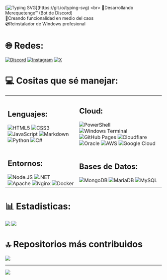 [![Typing SVG](https://readme-typing-svg.herokuapp.com?color=%2336BCF7&center=true&vCenter=true&width=600&lines=Hola+👋,+Soy+SusoDiz;+Bienvenido+a+mi+Perfil!)](https://git.io/typing-svg)
<br>
🗿Desarrollando Merequetenge™ (Bot de Discord)
<br>
🧪Creando funcionalidad en medio del caos
<br>
💿Reinstalador de Windows profesional

# 🌐 Redes:
[![Discord](https://img.shields.io/badge/Discord-%237289DA.svg?logo=discord&logoColor=white)](https://discord.gg/https://discord.gg/feTTh4HpcK) [![Instagram](https://img.shields.io/badge/Instagram-%23E4405F.svg?logo=Instagram&logoColor=white)](https://instagram.com/suso.diz) [![X](https://img.shields.io/badge/X-black.svg?logo=X&logoColor=white)](https://x.com/SusoDiz) 

# 💻 Cositas que sé manejar:
<table>
    <tr>
        <td>
        <h2>Lenguajes:</h2>
            <img src="https://img.shields.io/badge/html5-%23E34F26.svg?style=for-the-badge&logo=html5&logoColor=white" alt="HTML5">
            <img src="https://img.shields.io/badge/css3-%231572B6.svg?style=for-the-badge&logo=css3&logoColor=white" alt="CSS3">
            <img src="https://img.shields.io/badge/javascript-%23323330.svg?style=for-the-badge&logo=javascript&logoColor=%23F7DF1E" alt="JavaScript">
            <img src="https://img.shields.io/badge/markdown-%23000000.svg?style=for-the-badge&logo=markdown&logoColor=white" alt="Markdown">
            <img src="https://img.shields.io/badge/python-3670A0?style=for-the-badge&logo=python&logoColor=ffdd54" alt="Python">
            <img src="https://img.shields.io/badge/c%23-%23239120.svg?style=for-the-badge&logo=csharp&logoColor=white" alt="C#">
        </td>
        <td>
        <h2>Cloud:</h2>
            <img src="https://img.shields.io/badge/PowerShell-%235391FE.svg?style=for-the-badge&logo=powershell&logoColor=white" alt="PowerShell">
            <img src="https://img.shields.io/badge/Windows%20Terminal-%234D4D4D.svg?style=for-the-badge&logo=windows-terminal&logoColor=white" alt="Windows Terminal">
            <img src="https://img.shields.io/badge/github%20pages-121013?style=for-the-badge&logo=github&logoColor=white"· alt="GitHub Pages">
            <img src="https://img.shields.io/badge/Cloudflare-F38020?style=for-the-badge&logo=Cloudflare&logoColor=white" alt="Cloudflare">
            <img src="https://img.shields.io/badge/Oracle-F80000?style=for-the-badge&logo=oracle&logoColor=white" alt="Oracle">
            <img src="https://img.shields.io/badge/AWS-%23FF9900.svg?style=for-the-badge&logo=amazon-aws&logoColor=white" alt="AWS">
            <img src="https://img.shields.io/badge/GoogleCloud-%234285F4.svg?style=for-the-badge&logo=google-cloud&logoColor=white" alt="Google Cloud">
        </td>
    </tr>
    <tr>
        <td>
        <h2>Entornos:</h2>
            <img src="https://img.shields.io/badge/node.js-6DA55F?style=for-the-badge&logo=node.js&logoColor=white" alt="Node.JS">
            <img src="https://img.shields.io/badge/.NET-5C2D91?style=for-the-badge&logo=.net&logoColor=white" alt=".NET">
            <img src="https://img.shields.io/badge/apache-%23D42029.svg?style=for-the-badge&logo=apache&logoColor=white" alt="Apache">
            <img src="https://img.shields.io/badge/nginx-%23009639.svg?style=for-the-badge&logo=nginx&logoColor=white" alt="Nginx">
            <img src="https://img.shields.io/badge/docker-%230db7ed.svg?style=for-the-badge&logo=docker&logoColor=white" alt="Docker">
        </td>
        <td>
        <h2>Bases de Datos:</h2>
            <img src="https://img.shields.io/badge/MongoDB-%234ea94b.svg?style=for-the-badge&logo=mongodb&logoColor=white" alt="MongoDB">
            <img src="https://img.shields.io/badge/MariaDB-003545?style=for-the-badge&logo=mariadb&logoColor=white" alt="MariaDB">
            <img src="https://img.shields.io/badge/mysql-%2300000f.svg?style=for-the-badge&logo=mysql&logoColor=white" alt="MySQL">
        </td>
    </tr>
</table>

# 📊 Estadisticas:
![](https://github-readme-stats.vercel.app/api?username=SusoDiz&theme=chartreuse-dark&hide_border=false&include_all_commits=false&count_private=false) ![](https://github-readme-stats.vercel.app/api/top-langs/?username=SusoDiz&theme=chartreuse-dark&hide_border=false&include_all_commits=true&count_private=true&layout=compact)
<!-- ![](https://github-readme-streak-stats.herokuapp.com/?user=SusoDiz&theme=chartreuse-dark&hide_border=false)<br/> -->
<!--
# 🏆 Trofeos en GitHub
![](https://github-profile-trophy.vercel.app/?username=SusoDiz&theme=radical&no-frame=true&no-bg=false&margin-w=4)
-->
# 🔝 Repositorios más contribuidos
![](https://github-contributor-stats.vercel.app/api?username=SusoDiz&limit=5&theme=dark&combine_all_yearly_contributions=true)

---
[![](https://visitcount.itsvg.in/api?id=SusoDiz&icon=0&color=0)](https://visitcount.itsvg.in)
